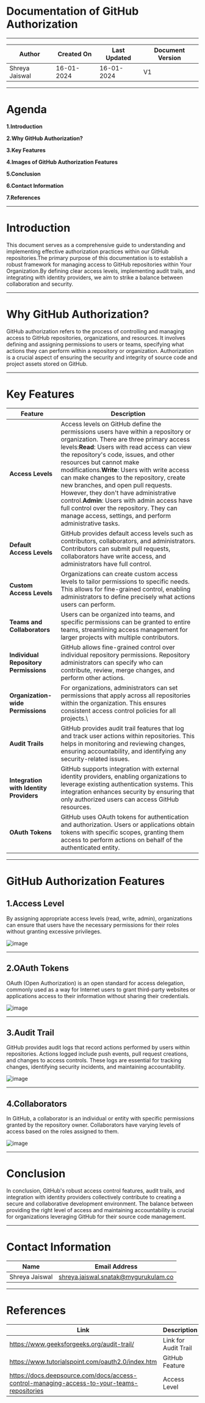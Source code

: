 # Documentation of GitHub Authorization

***

| Author | Created On | Last Updated | Document Version |
| ------ | ---------- | ------------ | ---------------- |
| Shreya Jaiswal | 16-01-2024 | 16-01-2024 | V1 |
----------------------------------------------------------------------------------------------------------------------------

# Agenda

**1.Introduction**

**2.Why GitHub Authorization?**

**3.Key Features**

**4.Images of GitHub Authorization Features**

**5.Conclusion**

**6.Contact Information**

**7.References**

----------------------------------------------------------------------------------------------------------------------------

# Introduction

This document serves as a comprehensive guide to understanding and implementing effective authorization practices within our GitHub repositories.The primary purpose of this documentation is to establish a robust framework for managing access to GitHub repositories within Your Organization.By defining clear access levels, implementing audit trails, and integrating with identity providers, we aim to strike a balance between collaboration and security. 

----------------------------------------------------------------------------------------------------------------------------

# Why GitHub Authorization?

GitHub authorization refers to the process of controlling and managing access to GitHub repositories, organizations, and resources. It involves defining and assigning permissions to users or teams, specifying what actions they can perform within a repository or organization. Authorization is a crucial aspect of ensuring the security and integrity of source code and project assets stored on GitHub.

----------------------------------------------------------------------------------------------------------------------------

# Key Features

| Feature | Description |
| ------- | ----------- |
| **Access Levels** | Access levels on GitHub define the permissions users have within a repository or organization. There are three primary access levels:**Read**: Users with read access can view the repository's code, issues, and other resources but cannot make modifications.**Write**: Users with write access can make changes to the repository, create new branches, and open pull requests. However, they don't have administrative control.**Admin**: Users with admin access have full control over the repository. They can manage access, settings, and perform administrative tasks. |
| **Default Access Levels** | GitHub provides default access levels such as contributors, collaborators, and administrators. Contributors can submit pull requests, collaborators have write access, and administrators have full control. |
| **Custom Access Levels** | Organizations can create custom access levels to tailor permissions to specific needs. This allows for fine-grained control, enabling administrators to define precisely what actions users can perform. |
| **Teams and Collaborators** | Users can be organized into teams, and specific permissions can be granted to entire teams, streamlining access management for larger projects with multiple contributors. |
| **Individual Repository Permissions** | GitHub allows fine-grained control over individual repository permissions. Repository administrators can specify who can contribute, review, merge changes, and perform other actions. |
| **Organization-wide Permissions** | For organizations, administrators can set permissions that apply across all repositories within the organization. This ensures consistent access control policies for all projects.\
| **Audit Trails** | GitHub provides audit trail features that log and track user actions within repositories. This helps in monitoring and reviewing changes, ensuring accountability, and identifying any security-related issues. |
| **Integration with Identity Providers** | GitHub supports integration with external identity providers, enabling organizations to leverage existing authentication systems. This integration enhances security by ensuring that only authorized users can access GitHub resources. |
| **OAuth Tokens** | GitHub uses OAuth tokens for authentication and authorization. Users or applications obtain tokens with specific scopes, granting them access to perform actions on behalf of the authenticated entity. |

----------------------------------------------------------------------------------------------------------------------------

# GitHub Authorization Features

## 1.Access Level

 By assigning appropriate access levels (read, write, admin), organizations can ensure that users have the necessary permissions for their roles without granting excessive privileges.
 

![image](https://github.com/avengers-p7/Documentation/assets/156057205/6e3eca2d-876b-46ac-b988-c6d4ce398568)


***

## 2.OAuth Tokens

OAuth (Open Authorization) is an open standard for access delegation, commonly used as a way for Internet users to grant third-party websites or applications access to their information without sharing their credentials.


![image](https://github.com/avengers-p7/Documentation/assets/156057205/2393b26d-262f-4114-977e-b409f0f74ed6)

***

## 3.Audit Trail

GitHub provides audit logs that record actions performed by users within repositories. Actions logged include push events, pull request creations, and changes to access controls. These logs are essential for tracking changes, identifying security incidents, and maintaining accountability.


![image](https://github.com/avengers-p7/Documentation/assets/156057205/afc70c73-000e-4965-aadf-e3c3745726e4)


***

## 4.Collaborators

In GitHub, a collaborator is an individual or entity with specific permissions granted by the repository owner. Collaborators have varying levels of access based on the roles assigned to them. 


![image](https://github.com/avengers-p7/Documentation/assets/156057205/5ff6d6a6-7563-4374-a823-6f507c901174)


----------------------------------------------------------------------------------------------------------------------------

# Conclusion

In conclusion, GitHub's robust access control features, audit trails, and integration with identity providers collectively contribute to creating a secure and collaborative development environment. The balance between providing the right level of access and maintaining accountability is crucial for organizations leveraging GitHub for their source code management.

----------------------------------------------------------------------------------------------------------------------------

# Contact Information

| Name | Email Address |
| ---- | ------------- |
| Shreya Jaiswal | shreya.jaiswal.snatak@mygurukulam.co |

----------------------------------------------------------------------------------------------------------------------------

# References

| Link | Description |
| ---- | ----------- |
| https://www.geeksforgeeks.org/audit-trail/ |  Link for Audit Trail |
| https://www.tutorialspoint.com/oauth2.0/index.htm | GitHub Feature |
| https://docs.deepsource.com/docs/access-control-managing-access-to-your-teams-repositories | Access Level |


